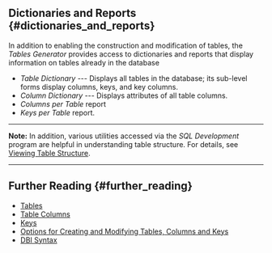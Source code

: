 ## Dictionaries and Reports {#dictionaries_and_reports}

In addition to enabling the construction and modification of tables, the
*Tables Generator* provides access to dictionaries and reports that
display information on tables already in the database

-   *Table Dictionary* --- Displays all tables in the database; its
    sub-level forms display columns, keys, and key columns.
-   *Column Dictionary* --- Displays attributes of all table columns.
-   *Columns per Table* report
-   *Keys per Table* report.

------------------------------------------------------------------------

**Note:** In addition, various utilities accessed via the *SQL
Development* program are helpful in understanding table structure. For
details, see [Viewing Table
Structure](Viewing_Table_Structure "wikilink").

------------------------------------------------------------------------

## Further Reading {#further_reading}

-   [Tables](Tables "wikilink")
-   [Table Columns](Table_Columns "wikilink")
-   [Keys](Keys "wikilink")
-   [Options for Creating and Modifying Tables, Columns and
    Keys](Options_for_Creating_and_Modifying_Tables,_Columns_and_Keys "wikilink")
-   [DBI Syntax](DBI_Syntax "wikilink")
